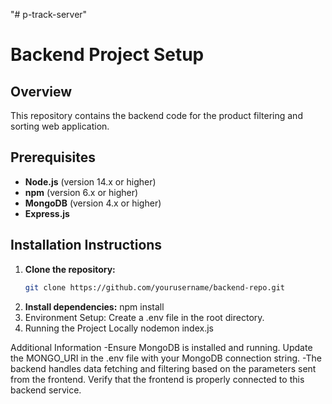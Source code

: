 "# p-track-server" 
# Backend Project Setup

## Overview
This repository contains the backend code for the product filtering and sorting web application.

## Prerequisites
- **Node.js** (version 14.x or higher)
- **npm** (version 6.x or higher)
- **MongoDB** (version 4.x or higher)
- **Express.js**

## Installation Instructions

1. **Clone the repository:**
   ```bash
   git clone https://github.com/yourusername/backend-repo.git

2. **Install dependencies:**
   npm install
3. Environment Setup:
   Create a .env file in the root directory.
4. Running the Project Locally
   nodemon index.js

Additional Information
-Ensure MongoDB is installed and running. Update the MONGO_URI in the .env file with your MongoDB connection string.
-The backend handles data fetching and filtering based on the parameters sent from the frontend. Verify that the frontend is properly connected to this backend service.
